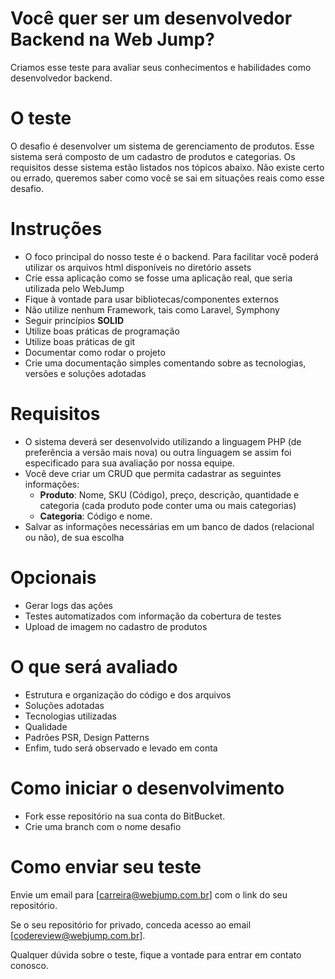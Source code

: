 # Você quer ser um desenvolvedor Backend na Web Jump?
Criamos esse teste para avaliar seus conhecimentos e habilidades como desenvolvedor backend.

# O teste
O desafio é desenvolver um sistema de gerenciamento de produtos. Esse sistema será composto de um cadastro de produtos e categorias. Os requisitos desse sistema estão listados nos tópicos abaixo.
Não existe certo ou errado, queremos saber como você se sai em situações reais como esse desafio.

# Instruções
- O foco principal do nosso teste é o backend. Para facilitar você poderá utilizar os arquivos html  disponíveis no diretório assets
- Crie essa aplicação como se fosse uma aplicação real, que seria utilizada pelo WebJump
- Fique à vontade para usar bibliotecas/componentes externos
- Não utilize nenhum Framework, tais como Laravel, Symphony
- Seguir princípios **SOLID** 
- Utilize boas práticas de programação
- Utilize boas práticas de git
- Documentar como rodar o projeto
- Crie uma documentação simples comentando sobre as tecnologias, versões e soluções adotadas

# Requisitos
- O sistema deverá ser desenvolvido utilizando a linguagem PHP (de preferência a versão mais nova) ou outra linguagem se assim foi especificado para sua avaliação por nossa equipe.
- Você deve criar um CRUD que permita cadastrar as seguintes informações:
	- **Produto**: Nome, SKU (Código), preço, descrição, quantidade e categoria (cada produto pode conter uma ou mais categorias)
	- **Categoria**: Código e nome.
- Salvar as informações necessárias em um banco de dados (relacional ou não), de sua escolha

# Opcionais
- Gerar logs das ações
- Testes automatizados com informação da cobertura de testes
- Upload de imagem no cadastro de produtos

# O que será avaliado
- Estrutura e organização do código e dos arquivos
- Soluções adotadas
- Tecnologias utilizadas
- Qualidade
- Padrões PSR, Design Patterns
- Enfim, tudo será observado e levado em conta

# Como iniciar o desenvolvimento
- Fork esse repositório na sua conta do BitBucket.
- Crie uma branch com o nome desafio

# Como enviar seu teste
Envie um email para [carreira@webjump.com.br] com o link do seu repositório.

Se o seu repositório for privado, conceda acesso ao email [codereview@webjump.com.br].

Qualquer dúvida sobre o teste, fique a vontade para entrar em contato conosco.